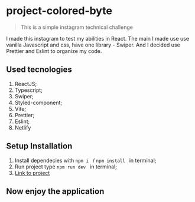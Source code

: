 ﻿# project-colored-byte

> This is a simple instagram technical challenge

I made this instagram to test my abilities in React. The main I made use use vanilla Javascript and css, have one library - Swiper. And I decided use Prettier and Eslint to organize my code.

## Used tecnologies

1. ReactJS;
2. Typescript;
3. Swiper;
4. Styled-component;
5. Vite;
6. Prettier;
7. Eslint;
8. Netlify

## Setup Installation

1. Install dependecies with `npm i ` / `npm install ` in terminal;
2. Run project type `npm run dev ` in terminal;
3. [Link to project](https://coloredbyte-instagram-react.netlify.app)

## Now enjoy the application
